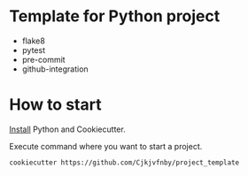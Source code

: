 # Template for Python project

- flake8
- pytest
- pre-commit
- github-integration

# How to start

[Install](https://cookiecutter.readthedocs.io/en/1.7.2/installation.html) Python and Cookiecutter.

Execute command where you want to start a project.
```
cookiecutter https://github.com/Cjkjvfnby/project_template
```
